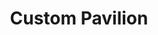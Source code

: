 ---
title: "Custom Pavilion"
description: "This beautifully designed outdoor pavilion and barbecue station seamlessly blend functionality and aesthetics, creating the perfect space for outdoor gatherings. Featuring a custom-built wooden pergola, stacked stone bar, and polished concrete countertops, this space offers a durable and stylish outdoor cooking and entertainment area. The stamped concrete flooring adds a natural stone-like appearance, enhancing the overall ambiance of the space."
image: "/images/uploads/pavilion_imgMain.webp"
mainAlt: "A custom outdoor pavilion featuring a wooden pergola, stacked stone bar, and a barbecue station on a stamped concrete patio, set against a scenic desert landscape."
imageTwo: "/images/uploads/pavilion_imgTwo.webp"
altTwo: "Close-up view of the outdoor pavilion’s stacked stone bar with a smooth concrete countertop, set on a stamped concrete patio with artificial turf landscaping."
creditTwo: ""
about: "Los Alamos Landscaping & More transformed this backyard into a stunning outdoor retreat, delivering a custom-built pavilion and fully integrated barbecue station. Our team handled every aspect, from the construction of the pergola and stone bar to the precision installation of the countertops and stamped concrete flooring. We focused on selecting high-quality materials that offer both longevity and visual appeal, ensuring that this space will be enjoyed for years to come."
articleLink: ""
gallery:
  - image: "/images/uploads/pavilion_img-1.webp"
    alt: "Outdoor pavilion with a built-in stone bar and a smoker grill, set on a stamped concrete patio under a spacious wooden roof, surrounded by scenic desert landscaping."
    credit: ""
  - image: "/images/uploads/pavilion_img-2.webp"
    alt: "View from under a covered pavilion showcasing a built-in stone bar and a smoker grill, with a backdrop of a landscaped backyard and distant mountains."
    credit: ""
  - image: "/images/uploads/pavilion_img-3.webp"
    alt: "Backyard pavilion with a rustic wooden frame, stone pillars, and a built-in bar, featuring a smoker grill on a stamped concrete patio with mountain views in the background."
    credit: ""
  - image: "/images/uploads/pavilion_img-4.webp"
    alt: "Outdoor pavilion with a built-in stone and concrete bar, featuring a rustic wood frame and a stamped concrete patio, set against a desert landscape with mountain views."
    credit: ""
  - image: "/images/uploads/pavilion_img-5.webp"
    alt: "Close-up of a polished concrete bar under a wooden pavilion, highlighting the smooth surface and sturdy stone pillars, with a scenic desert and mountain backdrop."
    credit: ""
  - image: "/images/uploads/pavilion_imgTwo.webp"
    alt: "Close-up view of the outdoor pavilion’s stacked stone bar with a smooth concrete countertop, set on a stamped concrete patio with artificial turf landscaping."
    credit: ""
---